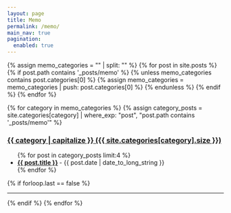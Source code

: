 ```yaml
---
layout: page
title: Memo
permalink: /memo/
main_nav: true
pagination: 
  enabled: true
---
```


{% assign memo_categories = "" | split: "" %}
{% for post in site.posts %}
  {% if post.path contains '_posts/memo' %}
    {% unless memo_categories contains post.categories[0] %}
      {% assign memo_categories = memo_categories | push: post.categories[0] %}
    {% endunless %}
  {% endif %}
{% endfor %}

{% for category in memo_categories %}
  {% assign category_posts = site.categories[category] | where_exp: "post", "post.path contains '_posts/memo'" %}
  <h3 id="{{category}}">
    <a href="{{ site.baseurl }}/category/{{ category }}/">{{ category | capitalize }} ({{ site.categories[category].size }})</a>
  </h3>
  <ul class="posts-list">
  {% for post in category_posts limit:4 %}
    <li>
      <strong>
        <a href="{{ post.url | prepend: site.baseurl }}">{{ post.title }}</a>
      </strong>
      <span class="post-date">- {{ post.date | date_to_long_string }}</span>
    </li>
  {% endfor %}
  </ul>
  {% if forloop.last == false %}<hr>{% endif %}
{% endfor %}
<br>
